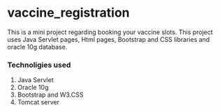 # vaccine_registration
This is a mini project regarding booking your vaccine slots. This project uses Java Servlet pages, Html pages, Bootstrap and CSS libraries and oracle 10g database.

### Technoligies used
1. Java Servlet
2. Oracle 10g
3. Bootstrap and W3.CSS
4. Tomcat server
